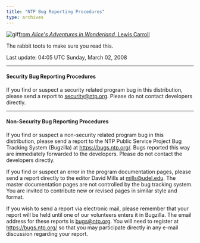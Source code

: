 ```yaml
---
title: "NTP Bug Reporting Procedures"
type: archives
---
```


![gif](/archives/pic/hornraba.gif)[from _Alice's Adventures in Wonderland_, Lewis Carroll](http://www.eecis.udel.edu/%7emills/pictures.html)

The rabbit toots to make sure you read this.

Last update: 04:05 UTC Sunday, March 02, 2008

* * *

#### Security Bug Reporting Procedures

If you find or suspect a security related program bug in this distribution, please send a report to [security@ntp.org](mailto:security@ntp.org). Please do not contact developers directly.

* * *

#### Non-Security Bug Reporting Procedures

If you find or suspect a non-security related program bug in this distribution, please send a report to the NTP Public Service Project Bug Tracking System (Bugzilla) at https://bugs.ntp.org/. Bugs reported this way are immediately forwarded to the developers. Please do not contact the developers directly.

If you find or suspect an error in the program documentation pages, please send a report directly to the editor David Mills at mills@udel.edu. The master documentation pages are not controlled by the bug tracking system. You are invited to contribute new or revised pages in similar style and format.

If you wish to send a report via electronic mail, please remember that your report will be held until one of our volunteers enters it in Bugzilla. The email address for these reports is bugs@ntp.org. You will need to register at https://bugs.ntp.org/ so that you may participate directly in any e-mail discussion regarding your report.